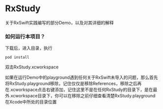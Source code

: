# RxStudy
关于RxSwift实践编写的部分Demo，以及对其详细的解释

### 如何运行本项目？
下载后，进入目录，执行

```pod install```

双击RxStudy.xcworkspace


如果在运行Demo中的playground遇到任何关于RxSwift未导入的问题，那么首先将RxStudy.playground移除，记住仅仅是移除References，移除之后再在.xcworkspace点击右键添加，记住这里不是在任何RxStudy的目录下，是在最外.xcworkspace目录下，你可以在移除之前仔细查看清楚RxStudy.playground在Xcode中所处的目录位置
